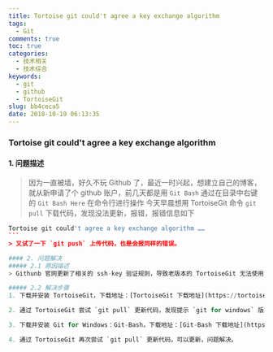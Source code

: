 ```yaml
---
title: Tortoise git could't agree a key exchange algorithm
tags:
  - Git
comments: true
toc: true
categories:
  - 技术相关
  - 技术综合
keywords:
  - git
  - github
  - TortoiseGit
slug: bb4ceca5
date: 2018-10-19 06:13:35
---
```

<script type="text/javascript" src="/assets/js/dist/bai.js"></script>

### Tortoise git could't agree a key exchange algorithm

#### 1. 问题描述

> 因为一直被墙，好久不玩 Github 了，最近一时兴起，想建立自己的博客，就从新申请了个 github 账户，前几天都是用 `Git Bash` 通过在目录中右键的 `Git Bash Here` 在命令行进行操作
> 今天早晨想用 TortoiseGit 命令 `git pull` 下载代码，发现没法更新，报错，报错信息如下
````python
Tortoise git could't agree a key exchange algorithm ……
```
> 又试了一下 `git push` 上传代码，也是会报同样的错误。

#### 2. 问题解决
##### 2.1 原因描述
> Githunb 官网更新了相关的 ssh-key 验证规则，导致老版本的 TortoiseGit 无法使用，需要通过新的 TortoiseGit 去适配。

##### 2.2 解决步骤
1. 下载并安装 TortoiseGit，下载地址：[TortoiseGit 下载地址](https://tortoisegit.org/download/ "TortoiseGit 下载地址")。

2. 通过 TortoiseGit 尝试 `git pull` 更新代码，发现提示 `git for windows` 版本过低。

3. 下载并安装 Git for Windows：Git-Bash，下载地址：[Git-Bash 下载地址](https://gitforwindows.org/ "Git-Bash 下载地址")。

4. 通过 TortoiseGit 再次尝试 `git pull` 更新代码，可以更新，问题解决。
